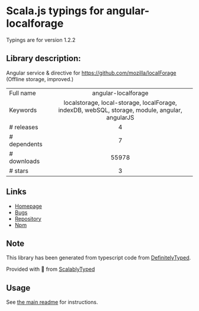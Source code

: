 
# Scala.js typings for angular-localforage

Typings are for version 1.2.2

## Library description:
Angular service & directive for https://github.com/mozilla/localForage (Offline storage, improved.)

|                    |                 |
| ------------------ | :-------------: |
| Full name          | angular-localforage |
| Keywords           | localstorage, local-storage, localForage, indexDB, webSQL, storage, module, angular, angularJS |
| # releases         | 4 |
| # dependents       | 7 |
| # downloads        | 55978 |
| # stars            | 3 |

## Links
- [Homepage](https://github.com/ocombe/angular-localForage)
- [Bugs](https://github.com/ocombe/angular-localForage/issues)
- [Repository](https://github.com/ocombe/angular-localForage)
- [Npm](https://www.npmjs.com/package/angular-localforage)
    


## Note
This library has been generated from typescript code from [DefinitelyTyped](https://definitelytyped.org).

Provided with :purple_heart: from [ScalablyTyped](https://github.com/oyvindberg/ScalablyTyped)

## Usage
See [the main readme](../../readme.md) for instructions.



